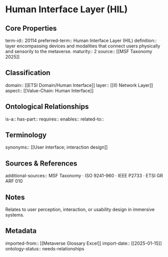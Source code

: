 # Human Interface Layer (HIL)

## Core Properties
term-id:: 20114
preferred-term:: Human Interface Layer (HIL)
definition:: layer encompassing devices and modalities that connect users physically and sensorily to the metaverse.
maturity:: 2
source:: [[MSF Taxonomy 2025]]

## Classification
domain:: [[ETSI Domain/Human Interface]]
layer:: [[II) Network Layer]]
aspect:: [[Value-Chain: Human Interface]]

## Ontological Relationships
is-a:: 
has-part:: 
requires:: 
enables:: 
related-to:: 

## Terminology
synonyms:: [[User interface; interaction design]]

## Sources & References
additional-sources:: MSF Taxonomy · ISO 9241-960 · IEEE P2733 · ETSI GR ARF 010

## Notes
Relates to user perception, interaction, or usability design in immersive systems.

## Metadata
imported-from:: [[Metaverse Glossary Excel]]
import-date:: [[2025-01-15]]
ontology-status:: needs-relationships